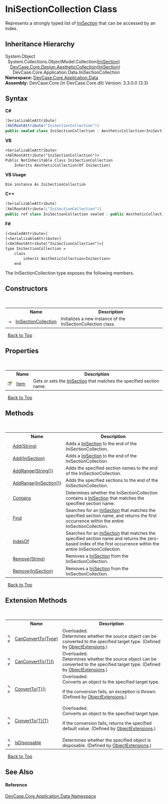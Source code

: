 # IniSectionCollection Class
 

Represents a strongly typed list of <a href="T_DevCase_Core_Application_Data_IniSection">IniSection</a> that can be accessed by an index.


## Inheritance Hierarchy
System.Object<br />&nbsp;&nbsp;System.Collections.ObjectModel.Collection(<a href="T_DevCase_Core_Application_Data_IniSection">IniSection</a>)<br />&nbsp;&nbsp;&nbsp;&nbsp;<a href="T_DevCase_Core_Design_AestheticCollection_1">DevCase.Core.Design.AestheticCollection</a>(<a href="T_DevCase_Core_Application_Data_IniSection">IniSection</a>)<br />&nbsp;&nbsp;&nbsp;&nbsp;&nbsp;&nbsp;DevCase.Core.Application.Data.IniSectionCollection<br />
**Namespace:**&nbsp;<a href="N_DevCase_Core_Application_Data">DevCase.Core.Application.Data</a><br />**Assembly:**&nbsp;DevCase.Core (in DevCase.Core.dll) Version: 3.3.0.0 (3.3)

## Syntax

**C#**<br />
``` C#
[SerializableAttribute]
[XmlRootAttribute("IniSectionCollection")]
public sealed class IniSectionCollection : AestheticCollection<IniSection>
```

**VB**<br />
``` VB
<SerializableAttribute>
<XmlRootAttribute("IniSectionCollection")>
Public NotInheritable Class IniSectionCollection
	Inherits AestheticCollection(Of IniSection)
```

**VB Usage**<br />
``` VB Usage
Dim instance As IniSectionCollection
```

**C++**<br />
``` C++
[SerializableAttribute]
[XmlRootAttribute(L"IniSectionCollection")]
public ref class IniSectionCollection sealed : public AestheticCollection<IniSection^>
```

**F#**<br />
``` F#
[<SealedAttribute>]
[<SerializableAttribute>]
[<XmlRootAttribute("IniSectionCollection")>]
type IniSectionCollection =  
    class
        inherit AestheticCollection<IniSection>
    end
```

The IniSectionCollection type exposes the following members.


## Constructors
&nbsp;<table><tr><th></th><th>Name</th><th>Description</th></tr><tr><td>![Public method](media/pubmethod.gif "Public method")</td><td><a href="M_DevCase_Core_Application_Data_IniSectionCollection__ctor">IniSectionCollection</a></td><td>
Initializes a new instance of the IniSectionCollection class.</td></tr></table>&nbsp;
<a href="#inisectioncollection-class">Back to Top</a>

## Properties
&nbsp;<table><tr><th></th><th>Name</th><th>Description</th></tr><tr><td>![Public property](media/pubproperty.gif "Public property")</td><td><a href="P_DevCase_Core_Application_Data_IniSectionCollection_Item">Item</a></td><td>
Gets or sets the <a href="T_DevCase_Core_Application_Data_IniSection">IniSection</a> that matches the specified section name.</td></tr></table>&nbsp;
<a href="#inisectioncollection-class">Back to Top</a>

## Methods
&nbsp;<table><tr><th></th><th>Name</th><th>Description</th></tr><tr><td>![Public method](media/pubmethod.gif "Public method")</td><td><a href="M_DevCase_Core_Application_Data_IniSectionCollection_Add_1">Add(String)</a></td><td>
Adds a <a href="T_DevCase_Core_Application_Data_IniSection">IniSection</a> to the end of the IniSectionCollection.</td></tr><tr><td>![Public method](media/pubmethod.gif "Public method")</td><td><a href="M_DevCase_Core_Application_Data_IniSectionCollection_Add">Add(IniSection)</a></td><td>
Adds a <a href="T_DevCase_Core_Application_Data_IniSection">IniSection</a> to the end of the IniSectionCollection.</td></tr><tr><td>![Public method](media/pubmethod.gif "Public method")</td><td><a href="M_DevCase_Core_Application_Data_IniSectionCollection_AddRange_1">AddRange(String[])</a></td><td>
Adds the specified section names to the end of the IniSectionCollection.</td></tr><tr><td>![Public method](media/pubmethod.gif "Public method")</td><td><a href="M_DevCase_Core_Application_Data_IniSectionCollection_AddRange">AddRange(IniSection[])</a></td><td>
Adds the specified sections to the end of the IniSectionCollection.</td></tr><tr><td>![Public method](media/pubmethod.gif "Public method")</td><td><a href="M_DevCase_Core_Application_Data_IniSectionCollection_Contains">Contains</a></td><td>
Determines whether the IniSectionCollection contains a <a href="T_DevCase_Core_Application_Data_IniSection">IniSection</a> that matches the specified section name.</td></tr><tr><td>![Public method](media/pubmethod.gif "Public method")</td><td><a href="M_DevCase_Core_Application_Data_IniSectionCollection_Find">Find</a></td><td>
Searches for an <a href="T_DevCase_Core_Application_Data_IniSection">IniSection</a> that matches the specified section name, and returns the first occurrence within the entire IniSectionCollection.</td></tr><tr><td>![Public method](media/pubmethod.gif "Public method")</td><td><a href="M_DevCase_Core_Application_Data_IniSectionCollection_IndexOf">IndexOf</a></td><td>
Searches for an <a href="T_DevCase_Core_Application_Data_IniSection">IniSection</a> that matches the specified section name and returns the zero-based index of the first occurrence within the entire IniSectionCollection.</td></tr><tr><td>![Public method](media/pubmethod.gif "Public method")</td><td><a href="M_DevCase_Core_Application_Data_IniSectionCollection_Remove_1">Remove(String)</a></td><td>
Removes a <a href="T_DevCase_Core_Application_Data_IniSection">IniSection</a> from the IniSectionCollection.</td></tr><tr><td>![Public method](media/pubmethod.gif "Public method")</td><td><a href="M_DevCase_Core_Application_Data_IniSectionCollection_Remove">Remove(IniSection)</a></td><td>
Removes a <a href="T_DevCase_Core_Application_Data_IniSection">IniSection</a> from the IniSectionCollection.</td></tr></table>&nbsp;
<a href="#inisectioncollection-class">Back to Top</a>

## Extension Methods
&nbsp;<table><tr><th></th><th>Name</th><th>Description</th></tr><tr><td>![Public Extension Method](media/pubextension.gif "Public Extension Method")![Code example](media/CodeExample.png "Code example")</td><td><a href="M_DevCase_Core_Extensions_Object_ObjectExtensions_CanConvertTo">CanConvertTo(Type)</a></td><td>Overloaded.  
Determines whether the source object can be converted to the specified target type.
 (Defined by <a href="T_DevCase_Core_Extensions_Object_ObjectExtensions">ObjectExtensions</a>.)</td></tr><tr><td>![Public Extension Method](media/pubextension.gif "Public Extension Method")![Code example](media/CodeExample.png "Code example")</td><td><a href="M_DevCase_Core_Extensions_Object_ObjectExtensions_CanConvertTo__1">CanConvertTo(T)()</a></td><td>Overloaded.  
Determines whether the source object can be converted to the specified target type.
 (Defined by <a href="T_DevCase_Core_Extensions_Object_ObjectExtensions">ObjectExtensions</a>.)</td></tr><tr><td>![Public Extension Method](media/pubextension.gif "Public Extension Method")![Code example](media/CodeExample.png "Code example")</td><td><a href="M_DevCase_Core_Extensions_Object_ObjectExtensions_ConvertTo__1">ConvertTo(T)()</a></td><td>Overloaded.  
Converts an object to the specified target type. 

 If the conversion fails, an exception is thrown.
 (Defined by <a href="T_DevCase_Core_Extensions_Object_ObjectExtensions">ObjectExtensions</a>.)</td></tr><tr><td>![Public Extension Method](media/pubextension.gif "Public Extension Method")![Code example](media/CodeExample.png "Code example")</td><td><a href="M_DevCase_Core_Extensions_Object_ObjectExtensions_ConvertTo__1_1">ConvertTo(T)(T)</a></td><td>Overloaded.  
Converts an object to the specified target type. 

 If the conversion fails, returns the specified default value.
 (Defined by <a href="T_DevCase_Core_Extensions_Object_ObjectExtensions">ObjectExtensions</a>.)</td></tr><tr><td>![Public Extension Method](media/pubextension.gif "Public Extension Method")![Code example](media/CodeExample.png "Code example")</td><td><a href="M_DevCase_Core_Extensions_Object_ObjectExtensions_IsDisposable">IsDisposable</a></td><td>
Determines whether the specified object is disposable.
 (Defined by <a href="T_DevCase_Core_Extensions_Object_ObjectExtensions">ObjectExtensions</a>.)</td></tr></table>&nbsp;
<a href="#inisectioncollection-class">Back to Top</a>

## See Also


#### Reference
<a href="N_DevCase_Core_Application_Data">DevCase.Core.Application.Data Namespace</a><br />